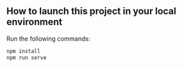 ## How to launch this project in your local environment

Run the following commands:

``` bash
npm install
npm run serve
```
